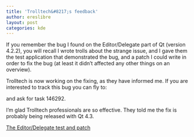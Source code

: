 ```yaml
---
title: 'Trolltech&#8217;s feedback'
author: ereslibre
layout: post
categories: kde
---
```

If you remember the bug I found on the Editor/Delegate part of Qt (version 4.2.2), you will recall I wrote trolls about the strange issue, and I gave them the test application that demonstrated the bug, and a patch I could write in order to fix the bug (at least it didn’t affected any other things on an overview).

Trolltech is now working on the fixing, as they have informed me. If you are interested to track this bug you can fly to:



and ask for task 146292.

I’m glad Trolltech professionals are so effective. They told me the fix is probably being released with Qt 4.3.

[The Editor/Delegate test and patch][1]

 [1]: http://media.ereslibre.es/2007/01/editor-delegate-test.tar.bz2
